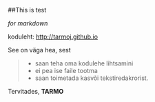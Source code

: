 ##This is test

_for markdown_


koduleht: <http://tarmoj.github.io>

See on väga hea, sest
> * saan teha oma kodulehe lihtsamini  
> * ei pea ise faile tootma  
> * saan toimetada kasvõi tekstiredakrorist.  

Tervitades, **TARMO**

 
